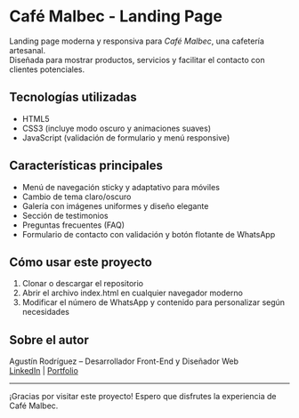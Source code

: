 # Café Malbec - Landing Page

Landing page moderna y responsiva para *Café Malbec*, una cafetería artesanal.  
Diseñada para mostrar productos, servicios y facilitar el contacto con clientes potenciales.

## Tecnologías utilizadas

- HTML5  
- CSS3 (incluye modo oscuro y animaciones suaves)  
- JavaScript (validación de formulario y menú responsive)

## Características principales

- Menú de navegación sticky y adaptativo para móviles  
- Cambio de tema claro/oscuro  
- Galería con imágenes uniformes y diseño elegante  
- Sección de testimonios  
- Preguntas frecuentes (FAQ)  
- Formulario de contacto con validación y botón flotante de WhatsApp

## Cómo usar este proyecto

1. Clonar o descargar el repositorio  
2. Abrir el archivo index.html en cualquier navegador moderno  
3. Modificar el número de WhatsApp y contenido para personalizar según necesidades

## Sobre el autor

Agustín Rodríguez – Desarrollador Front-End y Diseñador Web  
[LinkedIn](https://www.linkedin.com/in/tu-linkedin) | [Portfolio](https://tu-portfolio.com)

---

¡Gracias por visitar este proyecto! Espero que disfrutes la experiencia de Café Malbec.
